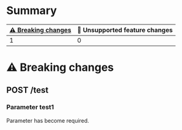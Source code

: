 # Summary

| [⚠️ Breaking changes](#breaking-changes) | 🤷 Unsupported feature changes |
|------------------------------------------|-------------------------------|
| 1                                        | 0                             |

# <span id="breaking-changes"></span>⚠️ Breaking changes

## **POST** /test

### Parameter test1

Parameter has become required.
